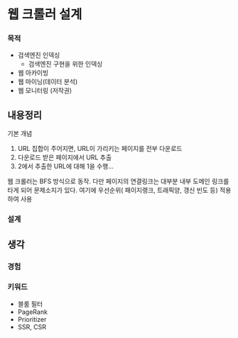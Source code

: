# 웹 크롤러 설계

### 목적

- 검색엔진 인덱싱
  - 검색엔진 구현을 위한 인덱싱
- 웹 아카이빙
- 웹 마이닝(데이터 분석)
- 웹 모니터링 (저작권)

## 내용정리

기본 개념

1. URL 집합이 주어지면, URL이 가리키는 페이지를 전부 다운로드
2. 다운로드 받은 페이지에서 URL 추출
3. 2에서 추출한 URL에 대해 1을 수행...

웹 크롤러는 BFS 방식으로 동작. 다만 페이지의 연결링크는 대부분 내부 도메인 링크를 타게 되어 문제소지가 있다.
여기에 우선순위( 패이지랭크, 트래픽양, 갱신 빈도 등) 적용하여 사용

### 설계

## 생각

### 경험

### 키워드

- 블룸 필터
- PageRank
- Prioritizer
- SSR, CSR
